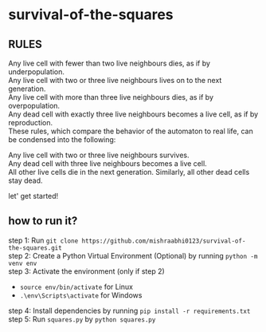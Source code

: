 # survival-of-the-squares          

## RULES        
Any live cell with fewer than two live neighbours dies, as if by underpopulation.           
Any live cell with two or three live neighbours lives on to the next generation.                   
Any live cell with more than three live neighbours dies, as if by overpopulation.                     
Any dead cell with exactly three live neighbours becomes a live cell, as if by reproduction.                          
These rules, which compare the behavior of the automaton to real life, can be condensed into the following:                 

Any live cell with two or three live neighbours survives.                               
Any dead cell with three live neighbours becomes a live cell.                                        
All other live cells die in the next generation. Similarly, all other dead cells stay dead.                                                  

let' get started!

## how to run it?
step 1: Run `git clone https://github.com/mishraabhi0123/survival-of-the-squares.git`        
step 2: Create a Python Virtual Environment (Optional) by running `python -m venv env`     
step 3: Activate the environment (only if step 2)
- `source env/bin/activate` for Linux            
- `.\env\Scripts\activate` for Windows           
       
step 4: Install dependencies by running `pip install -r requirements.txt`    
step 5: Run `squares.py` by `python squares.py`   
